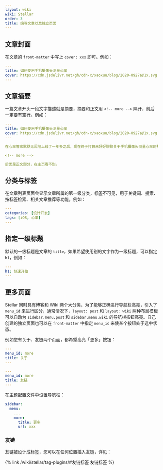 ```yaml
---
layout: wiki
wiki: Stellar
order: 3
title: 编写文章以及独立页面
---
```


## 文章封面

在文章的 `front-matter` 中写上 `cover: xxx` 即可。例如：

```yaml blog/source/xxx.md
---
title: 如何使用手机摄像头测量心率
cover: https://cdn.jsdelivr.net/gh/cdn-x/xaoxuu/blog/2020-0927a@1x.svg
---
```

## 文章摘要

一篇文章开头一段文字描述就是摘要，摘要和正文用 `<!-- more -->` 隔开，前后一定要有空行。例如：

```yaml blog/source/xxx.md
---
title: 如何使用手机摄像头测量心率
cover: https://cdn.jsdelivr.net/gh/cdn-x/xaoxuu/blog/2020-0927a@1x.svg
---

在心率管家默默无闻地上线了一年多之后，现在终于打算来好好聊聊关于手机摄像头测量心率的那些事。本文参考了很多前辈的文章，将在文末列出。

<!-- more -->

后面是正文部分，在主页看不到。
```


## 分类与标签

在文章列表页面会显示文章所属的第一级分类，标签不可见，用于关键词、搜索、按标签检索、相关文章推荐等功能。例如：

```yaml blog/source/xxx.md
---
categories: [设计开发]
tags: [iOS, 心率]
---
```

## 指定一级标题

默认的一级标题是文章的 `title`，如果希望使用别的文字作为一级标题，可以指定 `h1`，例如：

```yaml blog/source/xxx.md
---
h1: 快速开始
---
```

## 更多页面

Stellar 同时具有博客和 Wiki 两个大分类，为了能够正确进行导航栏高亮，引入了 `menu_id` 来进行区分，通常情况下，`layout: post` 和 `layout: wiki` 两种布局模板可以自动为 `sidebar.menu.post` 和 `sidebar.menu.wiki` 的导航栏按钮高亮。自己创建的独立页面也可以在 `front-matter` 中指定 `menu_id` 来使某个按钮处于选中状态。

例如您有关于、友链两个页面，都希望高亮「更多」按钮：

```yaml blog/source/about/index.md
---
menu_id: more
title: 关于
---
```

```yaml blog/source/friends/index.md
---
menu_id: more
title: 友链
---
```

在主题配置文件中设置导航栏：

```yaml blog/_config.stellar.yml
sidebar:
  menu:
    ...
    more:
      title: 更多
      url: xxx
```

### 友链

友链被设计成标签，您可以在任何位置插入友链，详见：

{% link /wiki/stellar/tag-plugins/#友链标签 友链标签 %}
